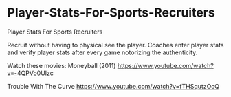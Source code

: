 # Player-Stats-For-Sports-Recruiters
Player Stats For Sports Recruiters


Recruit without having to physical see the player. Coaches enter player stats and verify player stats after every game notorizing the authenticity.

Watch these movies:
Moneyball (2011)
https://www.youtube.com/watch?v=-4QPVo0UIzc

Trouble With The Curve
https://www.youtube.com/watch?v=fTHSqutzOcQ

